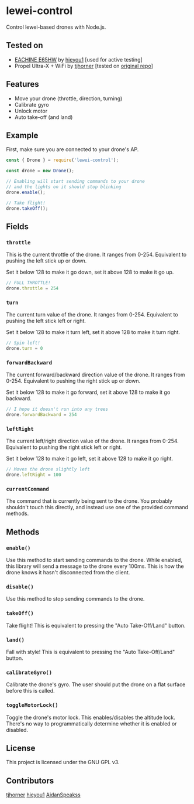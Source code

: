 # lewei-control

Control lewei-based drones with Node.js.

## Tested on
- [EACHINE E65HW](https://www.amazon.com/gp/product/B08CXLVZK2) by [hieyou1](https://github.com/hieyou1) [used for active testing]
- Propel Ultra-X + WiFi by [tjhorner](https://github.com/tjhorner) [tested on [original repo](https://github.com/tjhorner/dronelib)]

## Features

- Move your drone (throttle, direction, turning)
- Calibrate gyro
- Unlock motor
- Auto take-off (and land)

## Example

First, make sure you are connected to your drone's AP.

```javascript
const { Drone } = require('lewei-control');

const drone = new Drone();

// Enabling will start sending commands to your drone
// and the lights on it should stop blinking
drone.enable();

// Take flight!
drone.takeOff();
```

## Fields

### `throttle`

This is the current throttle of the drone. It ranges from 0-254. Equivalent to pushing the left stick up or down.

Set it below 128 to make it go down, set it above 128 to make it go up.

```javascript
// FULL THROTTLE!
drone.throttle = 254
```

### `turn`

The current turn value of the drone. It ranges from 0-254. Equivalent to pushing the left stick left or right.

Set it below 128 to make it turn left, set it above 128 to make it turn right.

```javascript
// Spin left!
drone.turn = 0
```

### `forwardBackward`

The current forward/backward direction value of the drone. It ranges from 0-254. Equivalent to pushing the right stick up or down.

Set it below 128 to make it go forward, set it above 128 to make it go backward.

```javascript
// I hope it doesn't run into any trees
drone.forwardBackward = 254
```

### `leftRight`

The current left/right direction value of the drone. It ranges from 0-254. Equivalent to pushing the right stick left or right.

Set it below 128 to make it go left, set it above 128 to make it go right.

```javascript
// Moves the drone slightly left
drone.leftRight = 100
```

### `currentCommand`

The command that is currently being sent to the drone. You probably shouldn't touch this directly, and instead use one of the provided command methods.

## Methods

### `enable()`

Use this method to start sending commands to the drone. While enabled, this library will send a message to the drone every 100ms. This is how the drone knows it hasn't disconnected from the client.

### `disable()`

Use this method to stop sending commands to the drone.

### `takeOff()`

Take flight! This is equivalent to pressing the "Auto Take-Off/Land" button.

### `land()`

Fall with style! This is equivalent to pressing the "Auto Take-Off/Land" button.

### `calibrateGyro()`

Calibrate the drone's gyro. The user should put the drone on a flat surface before this is called.

### `toggleMotorLock()`

Toggle the drone's motor lock. This enables/disables the altitude lock. There's no way to programmatically determine whether it is enabled or disabled.

## License

This project is licensed under the GNU GPL v3.

## Contributors
[tjhorner](https://github.com/tjhorner)
[hieyou1](https://github.com/hieyou1)
[AidanSpeakss](https://github.com/AidanSpeakss)